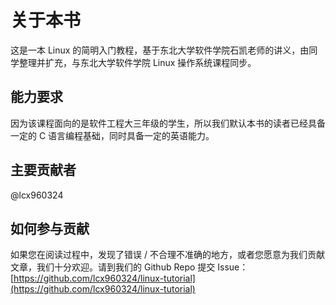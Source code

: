 # 关于本书

这是一本 Linux 的简明入门教程，基于东北大学软件学院石凯老师的讲义，由同学整理并扩充，与东北大学软件学院 Linux 操作系统课程同步。

## 能力要求

因为该课程面向的是软件工程大三年级的学生，所以我们默认本书的读者已经具备一定的 C 语言编程基础，同时具备一定的英语能力。

## 主要贡献者

@lcx960324

## 如何参与贡献

如果您在阅读过程中，发现了错误 / 不合理不准确的地方，或者您愿意为我们贡献文章，我们十分欢迎。请到我们的 Github Repo 提交 Issue：[https://github.com/lcx960324/linux-tutorial](https://github.com/lcx960324/linux-tutorial)

